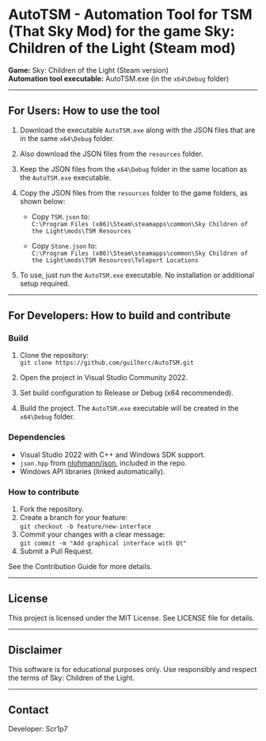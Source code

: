 # AutoTSM - Automation Tool for TSM (That Sky Mod) for the game Sky: Children of the Light (Steam mod)

**Game:** Sky: Children of the Light (Steam version)  
**Automation tool executable:** AutoTSM.exe (in the `x64\Debug` folder)

---

## For Users: How to use the tool

1. Download the executable `AutoTSM.exe` along with the JSON files that are in the same `x64\Debug` folder.

2. Also download the JSON files from the `resources` folder.

3. Keep the JSON files from the `x64\Debug` folder in the same location as the `AutoTSM.exe` executable.

4. Copy the JSON files from the `resources` folder to the game folders, as shown below:

   - Copy `TSM.json` to:  
     `C:\Program Files (x86)\Steam\steamapps\common\Sky Children of the Light\mods\TSM Resources`

   - Copy `Stone.json` to:  
     `C:\Program Files (x86)\Steam\steamapps\common\Sky Children of the Light\mods\TSM Resources\Teleport Locations`

5. To use, just run the `AutoTSM.exe` executable. No installation or additional setup required.

---

## For Developers: How to build and contribute

### Build

1. Clone the repository:  
   `git clone https://github.com/guilherc/AutoTSM.git`

2. Open the project in Visual Studio Community 2022.

3. Set build configuration to Release or Debug (x64 recommended).

4. Build the project. The `AutoTSM.exe` executable will be created in the `x64\Debug` folder.

### Dependencies

- Visual Studio 2022 with C++ and Windows SDK support.  
- `json.hpp` from [nlohmann/json](https://github.com/nlohmann/json), included in the repo.  
- Windows API libraries (linked automatically).

### How to contribute

1. Fork the repository.  
2. Create a branch for your feature:  
   `git checkout -b feature/new-interface`  
3. Commit your changes with a clear message:  
   `git commit -m "Add graphical interface with Qt"`  
4. Submit a Pull Request.

See the Contribution Guide for more details.

---

## License

This project is licensed under the MIT License. See LICENSE file for details.

---

## Disclaimer

This software is for educational purposes only. Use responsibly and respect the terms of Sky: Children of the Light.

---

## Contact

Developer: Scr1p7
